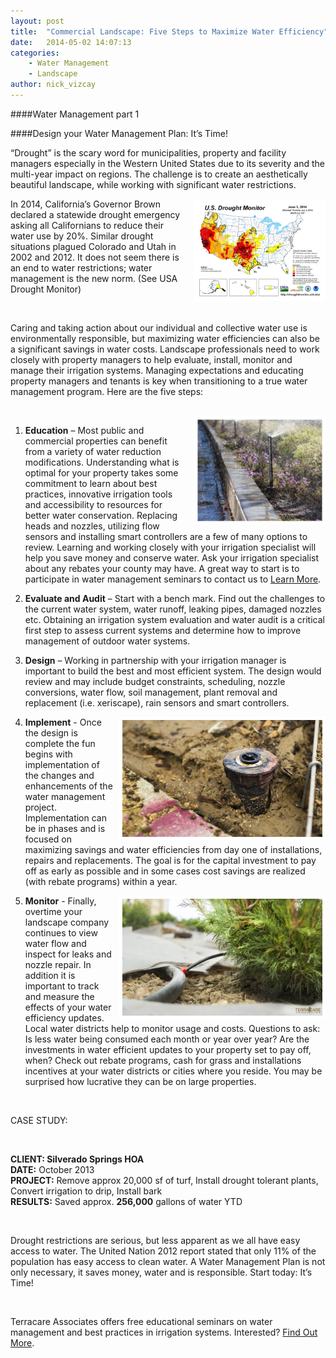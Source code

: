 ```yaml
---
layout: post
title:  "Commercial Landscape: Five Steps to Maximize Water Efficiency"
date:   2014-05-02 14:07:13
categories: 
    - Water Management
    - Landscape
author: nick_vizcay
---
```


####Water Management part 1

####Design your Water Management Plan:  It’s Time!

“Drought” is the scary word for municipalities, property and facility managers especially in the Western United States due to its severity and the multi-year impact on regions. The challenge is to create an aesthetically beautiful landscape, while working with significant water restrictions.  

<img src="/images/blog/drought_monitor.png" alt="Ty Wilson Photo" width="200px" height="154px" style="float:right; border: 5px solid white; margin-left: 10px;">

In 2014, California’s Governor Brown declared a statewide drought emergency asking all Californians to reduce their water use by 20%. Similar drought situations plagued Colorado and Utah in 2002 and 2012.  It does not seem there is an end to water restrictions; water management is the new norm. (See USA Drought Monitor)

<br>

Caring and taking action about our individual and collective water use is environmentally responsible, but maximizing water efficiencies can also be a significant savings in water costs.  Landscape professionals need to work closely with property managers to help evaluate, install, monitor and manage their irrigation systems.  Managing expectations and educating property managers and tenants is key when transitioning to a true water management program.  Here are the five steps:

<br>

<img src="/images/blog/Sprinkler_with_run_off.jpg" alt="Ty Wilson Photo" width="200px" height="163px" style="float:right; border: 5px solid white; margin-left: 10px;">

1. **Education** – Most public and commercial properties can benefit from a variety of water reduction modifications.  Understanding what is optimal for your property takes some commitment to learn about best practices, innovative irrigation tools and accessibility to resources for better water conservation.   Replacing heads and nozzles, utilizing flow sensors and installing smart controllers are a few of many options to review.  Learning and working closely with your irrigation specialist will help you save money and conserve water.  Ask your irrigation specialist about any rebates your county may have.  A great way to start is to participate in water management seminars to contact us to [Learn More](http://terracareassociates.com/contact-us/ "Contact Us").


2. **Evaluate and Audit** – Start with a bench mark.  Find out the challenges to the current water system, water runoff, leaking pipes, damaged nozzles etc.  Obtaining an irrigation system evaluation and water audit is a critical first step to assess current systems and determine how to improve management of outdoor water systems. 


3. **Design** – Working in partnership with your irrigation manager is important to build the best and most efficient system.  The design would review and may include budget constraints, scheduling, nozzle conversions, water flow, soil management, plant removal and replacement (i.e. xeriscape), rain sensors and smart controllers.
<img src="/images/blog/irrigation_nozzle_install.png" alt="TIrrigation Nozzle" width="320px" height="187px" style="float:right; border: 5px solid white; margin-left: 10px;">

4. **Implement** - Once the design is complete the fun begins with implementation of the changes and enhancements of the water management project. Implementation can be in phases and is focused on maximizing savings and water efficiencies from day one of installations, repairs and replacements.  The goal is for the capital investment to pay off as early as possible and in some cases cost savings are realized (with rebate programs) within a year.
<img src="/images/blog/Drip_system.png" alt="Drip System" width="320px" height="187px" style="float:right; border: 5px solid white; margin-left: 10px;">

5. **Monitor** - Finally, overtime your landscape company continues to view water flow and inspect for leaks and nozzle repair.  In addition it is important to track and measure the effects of your water efficiency updates. Local water districts help to monitor usage and costs.   Questions to ask:  Is less water being consumed each month or year over year? Are the investments in water efficient updates to your property set to pay off, when?  Check out rebate programs, cash for grass and installations incentives at your water districts or cities where you reside.  You may be surprised how lucrative they can be on large properties.


<br>

CASE STUDY:

<br>

**CLIENT: Silverado Springs HOA**  
**DATE:** October 2013  
**PROJECT:** Remove approx 20,000 sf of turf, Install drought tolerant plants, Convert irrigation to drip, Install bark  
**RESULTS:**   Saved approx. **256,000** gallons of water YTD  

<br>

Drought restrictions are serious, but less apparent as we all have easy access to water.  The United Nation 2012 report stated that only 11% of the population has easy access to clean water.  A Water Management Plan is not only necessary, it saves money, water and is responsible.  Start today: It’s Time!

<br>

Terracare Associates offers free educational seminars on water management and best practices in irrigation systems.  Interested? [Find Out More](http://terracareassociates.com/contact-us/ "Find Out More").

[jekyll-gh]: https://github.com/mojombo/jekyll
[jekyll]:    http://jekyllrb.com
